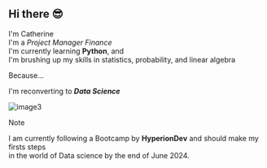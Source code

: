 ## Hi there 😎

I'm Catherine  
I'm a *Project Manager Finance*  
I'm currently learning __Python__, and   
I'm brushing up my skills in statistics, probability, and linear algebra  

Because...

I'm reconverting to _**Data Science**_

![image3](https://github.com/CatherineSchalbroeck/CatherineSchalbroeck/assets/77054227/3fbd4b91-afc4-46bf-8739-38125ab436fc)


> [!NOTE]
> I am currently following a Bootcamp by **HyperionDev** and should make my firsts steps  
> in the world of Data science by the end of June 2024.


<!--
**CatherineSchalbroeck/CatherineSchalbroeck** is a ✨ _special_ ✨ repository because its `README.md` (this file) appears on your GitHub profile.

Here are some ideas to get you started:

- 🔭 I’m currently working on ...
- 🌱 I’m currently learning ...
- 👯 I’m looking to collaborate on ...
- 🤔 I’m looking for help with ...
- 💬 Ask me about ...
- 📫 How to reach me: ...
- 😄 Pronouns: ...
- ⚡ Fun fact: ...
-->
